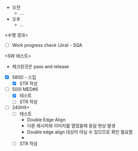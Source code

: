 - 오전
	- ...
- 오후
	- ...

<수행 경과>
- [ ] Work progress check (Jira) - SQA

<SW 테스트>
- 체크된것은 pass and release
- [x] 580D - 스킵
	- [x] STR 작성
- [ ] 500I MED#6
	- [x] 테스트
	- [ ] STR 작성
- [ ] 240HX+
	- [ ] 테스트
		- Double Edge Align
		- 다른 레시피와 이미지를 열었을때 동일 현상 발생
		- Double edge align 대상이 아닐 수 있으므로 확인 필요함
		- 
	- [ ] STR 작성